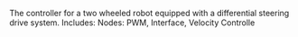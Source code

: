 The controller for a two wheeled robot equipped with a differential steering
drive system.
Includes:
Nodes: PWM, Interface, Velocity Controlle

